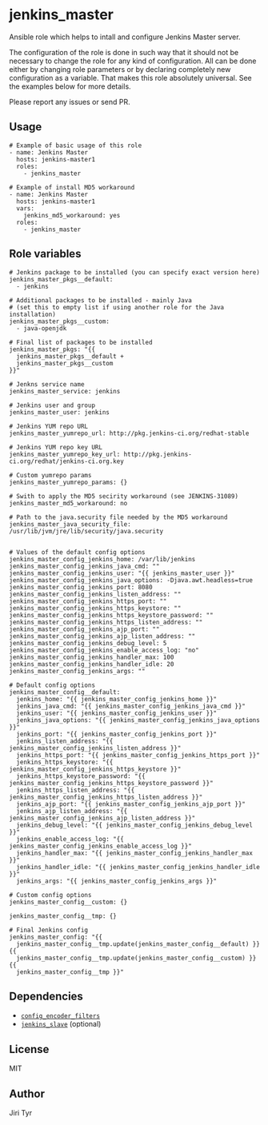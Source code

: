 jenkins_master
==============

Ansible role which helps to intall and configure Jenkins Master server.

The configuration of the role is done in such way that it should not be
necessary to change the role for any kind of configuration. All can be
done either by changing role parameters or by declaring completely new
configuration as a variable. That makes this role absolutely
universal. See the examples below for more details.

Please report any issues or send PR.


Usage
-----

```
# Example of basic usage of this role
- name: Jenkins Master
  hosts: jenkins-master1
  roles:
    - jenkins_master

# Example of install MD5 workaround
- name: Jenkins Master
  hosts: jenkins-master1
  vars:
    jenkins_md5_workaround: yes
  roles:
    - jenkins_master
```


Role variables
--------------

```
# Jenkins package to be installed (you can specify exact version here)
jenkins_master_pkgs__default:
  - jenkins

# Additional packages to be installed - mainly Java
# (set this to empty list if using another role for the Java installation)
jenkins_master_pkgs__custom:
  - java-openjdk

# Final list of packages to be installed
jenkins_master_pkgs: "{{
  jenkins_master_pkgs__default +
  jenkins_master_pkgs__custom
}}"

# Jenkns service name
jenkins_master_service: jenkins

# Jenkins user and group
jenkins_master_user: jenkins

# Jenkins YUM repo URL
jenkins_master_yumrepo_url: http://pkg.jenkins-ci.org/redhat-stable

# Jenkins YUM repo key URL
jenkins_master_yumrepo_key_url: http://pkg.jenkins-ci.org/redhat/jenkins-ci.org.key

# Custom yumrepo params
jenkins_master_yumrepo_params: {}

# Swith to apply the MD5 secirity workaround (see JENKINS-31089)
jenkins_master_md5_workaround: no

# Path to the java.security file needed by the MD5 workaround
jenkins_master_java_security_file: /usr/lib/jvm/jre/lib/security/java.security


# Values of the default config options
jenkins_master_config_jenkins_home: /var/lib/jenkins
jenkins_master_config_jenkins_java_cmd: ""
jenkins_master_config_jenkins_user: "{{ jenkins_master_user }}"
jenkins_master_config_jenkins_java_options: -Djava.awt.headless=true
jenkins_master_config_jenkins_port: 8080
jenkins_master_config_jenkins_listen_address: ""
jenkins_master_config_jenkins_https_port: ""
jenkins_master_config_jenkins_https_keystore: ""
jenkins_master_config_jenkins_https_keystore_password: ""
jenkins_master_config_jenkins_https_listen_address: ""
jenkins_master_config_jenkins_ajp_port: ""
jenkins_master_config_jenkins_ajp_listen_address: ""
jenkins_master_config_jenkins_debug_level: 5
jenkins_master_config_jenkins_enable_access_log: "no"
jenkins_master_config_jenkins_handler_max: 100
jenkins_master_config_jenkins_handler_idle: 20
jenkins_master_config_jenkins_args: ""

# Default config options
jenkins_master_config__default:
  jenkins_home: "{{ jenkins_master_config_jenkins_home }}"
  jenkins_java_cmd: "{{ jenkins_master_config_jenkins_java_cmd }}"
  jenkins_user: "{{ jenkins_master_config_jenkins_user }}"
  jenkins_java_options: "{{ jenkins_master_config_jenkins_java_options }}"
  jenkins_port: "{{ jenkins_master_config_jenkins_port }}"
  jenkins_listen_address: "{{ jenkins_master_config_jenkins_listen_address }}"
  jenkins_https_port: "{{ jenkins_master_config_jenkins_https_port }}"
  jenkins_https_keystore: "{{ jenkins_master_config_jenkins_https_keystore }}"
  jenkins_https_keystore_password: "{{ jenkins_master_config_jenkins_https_keystore_password }}"
  jenkins_https_listen_address: "{{ jenkins_master_config_jenkins_https_listen_address }}"
  jenkins_ajp_port: "{{ jenkins_master_config_jenkins_ajp_port }}"
  jenkins_ajp_listen_address: "{{ jenkins_master_config_jenkins_ajp_listen_address }}"
  jenkins_debug_level: "{{ jenkins_master_config_jenkins_debug_level }}"
  jenkins_enable_access_log: "{{ jenkins_master_config_jenkins_enable_access_log }}"
  jenkins_handler_max: "{{ jenkins_master_config_jenkins_handler_max }}"
  jenkins_handler_idle: "{{ jenkins_master_config_jenkins_handler_idle }}"
  jenkins_args: "{{ jenkins_master_config_jenkins_args }}"

# Custom config options
jenkins_master_config__custom: {}

jenkins_master_config__tmp: {}

# Final Jenkins config
jenkins_master_config: "{{
  jenkins_master_config__tmp.update(jenkins_master_config__default) }}{{
  jenkins_master_config__tmp.update(jenkins_master_config__custom) }}{{
  jenkins_master_config__tmp }}"
```


Dependencies
------------

- [`config_encoder_filters`](https://github.com/jtyr/ansible-config_encoder_filters)
- [`jenkins_slave`](http://github.com/jtyr/ansible-jenkins_slave) (optional)


License
-------

MIT


Author
------

Jiri Tyr
